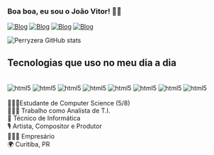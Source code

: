 ### Boa boa, eu sou o João Vitor! ✌🏼

[![Blog](https://img.shields.io/badge/Instagram-E4405F?style=for-the-badge&logo=instagram&logoColor=white)](https://instagram.com/p_erry)
[![Blog](https://img.shields.io/badge/Twitch-9146FF?style=for-the-badge&logo=twitch&logoColor=white)](https://www.twitch.tv/perryzera_)
[![Blog](https://img.shields.io/badge/LinkedIn-0077B5?style=for-the-badge&logo=linkedin&logoColor=white)](https://www.linkedin.com/in/joao-vitor-perry-tulio/)
[![Blog](https://img.shields.io/badge/Twitter-1DA1F2?style=for-the-badge&logo=twitter&logoColor=white)](https://twitter.com/vulgo_perry)

![Perryzera GitHub stats](https://github-readme-stats.vercel.app/api?username=perryzera&show_icons=true&theme=tokyonight)

## Tecnologias que uso no meu dia a dia

<div style="display:inline_block"></br>
<img align="center" alt="html5" src="https://img.shields.io/badge/HTML5-E34F26?style=for-the-badge&logo=html5&logoColor=white"/>
<img align="center" alt="html5" src="https://img.shields.io/badge/C%23-239120?style=for-the-badge&logo=c-sharp&logoColor=white"/>
<img align="center" alt="html5" src="https://img.shields.io/badge/Python-3776AB?style=for-the-badge&logo=python&logoColor=white"/>
<img align="center" alt="html5" src="https://img.shields.io/badge/CSS-239120?&style=for-the-badge&logo=css3&logoColor=white"/>
<img align="center" alt="html5" src="https://img.shields.io/badge/.NET-5C2D91?style=for-the-badge&logo=.net&logoColor=white"/>
<img align="center" alt="html5" src="https://img.shields.io/badge/JavaScript-F7DF1E?style=for-the-badge&logo=javascript&logoColor=black"/>
<img align="center" alt="html5" src="https://img.shields.io/badge/C-00599C?style=for-the-badge&logo=c&logoColor=white"/>
<img align="center" alt="html5" src="https://img.shields.io/badge/Flutter-02569B?style=for-the-badge&logo=flutter&logoColor=white"/>
</div>
<br/>
👨🏽‍🎓Estudante de Computer Science (5/8)<br>
🧑🏾‍💻 Trabalho como Analista de T.I.<br>
📱 Técnico de Informática <br>
🎙️ Artista, Compositor e Produtor <br>
👨🏽‍💼 Empresário <br>
🌍 Curitiba, PR <br>
